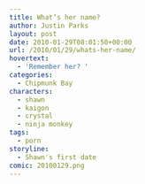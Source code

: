 ```yaml
---
title: What’s her name?
author: Justin Parks
layout: post
date: 2010-01-29T08:01:50+00:00
url: /2010/01/29/whats-her-name/
hovertext:
  - 'Remember her? '
categories:
  - Chipmunk Bay
characters:
  - shawn
  - kaigon
  - crystal
  - ninja monkey
tags:
  - porn
storyline:
  - Shawn's first date
comic: 20100129.png 
---
```

